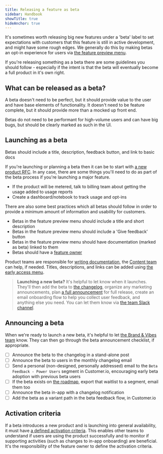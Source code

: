 ```yaml
---
title: Releasing a feature as beta
sidebar: Handbook
showTitle: true
hideAnchor: true
---
```


It's sometimes worth releasing big new features under a 'beta' label to set expectations with customers that this feature is still in active development, and might have some rough edges. We generally do this by making betas an opt-in experience for users via [the feature preview menu](https://app.posthog.com/settings/user-feature-previews).

If you're releasing something as a beta there are some guidelines you should follow - especially if the intent is that the beta will eventually become a full product in it's own right. 

## What can be released as a beta?
A beta doesn't need to be perfect, but it should provide value to the user and have base elements of functionality. It doesn't need to be feature complete, but it should provide more than a mocked up front end. 

Betas do not need to be performant for high-volume users and can have big bugs, but should be clearly marked as such in the UI. 

## Launching as a beta

<CloudinaryImage
  src="https://res.cloudinary.com/dmukukwp6/image/upload/goodbeta_daa2ddca2a.png"
  alt="An example of a good beta"
  className="dark:hidden"
/>
<CloudinaryImage
  src="https://res.cloudinary.com/dmukukwp6/image/upload/goodbeta_dark_1dd8b2e833.png"
  alt="An example of a good beta"
  className="hidden dark:block"
/> 
<Caption>Betas should include a title, description, feedback button, and link to basic docs</Caption>

If you're launching or planning a beta then it can be to start with [a new product RFC](https://github.com/PostHog/product-internal/blob/main/requests-for-comments/templates/request-for-comments-new-product.md). In any case, there are some things you'll need to do as part of the beta process if you're launching a major feature. 

- If the product will be metered, talk to billing team about getting the usage added to usage reports
- Create a dashboard/notebook to track usage and opt-ins

There are also some best practices which all betas should follow in order to provide a minimum amount of information and usability for customers.

- Betas in the feature preview menu should include a title and short description 
- Betas in the feature preview menu should include a 'Give feedback' button
- Betas in the feature preview menu should have documentation (marked as beta) linked to them
- Betas should have a [feature owner](/handbook/engineering/feature-ownership)

Product teams are responsible for [writing documentation](/handbook/engineering/writing-docs), the [Content team](/teams/content) can help, if needed. Titles, descriptions, and links can be added using [the early access menu](https://us.posthog.com/project/2/early_access_features).

> **Launching a new beta?** It's helpful to let  know when it launches. They'll then add the beta to [the changelog](https://posthog.com/changelog/), organize any marketing announcements, plan [a full announcement](https://github.com/PostHog/meta/issues/new?template=launch-plan-.md) for full release, create an email onboarding flow to help you collect user feedback, and anything else you need. You can let them know via [the team Slack channel](https://posthog.slack.com/archives/C083V7C6GKE).

## Announcing a beta

When we're ready to launch a new beta, it's helpful to let [the Brand & Vibes team](/teams/brand-vibes) know. They can then go through the beta announcement checklist, if appropriate. 

- [ ] Announce the beta to the changelog in a stand-alone post
- [ ] Announce the beta to users in the monthly changelog email
- [ ] Send a personal (non-designed, personally addressed) email to the `Beta Feedback - Power Users` segment in Customer.io, encouraging early beta adoption with previous beta users
- [ ] If the beta exists on [the roadmap](/roadmap), export that waitlist to a segment, email them too
- [ ] Announce the beta in-app with a changelog notification
- [ ] Add the beta as a variant path in the beta feedback flow, in Customer.io

## Activation criteria

If a beta introduces a new product and is launching into general availability, it must have [a defined activation criteria](/handbook/growth/growth-engineering/product-intents). This enables other teams to understand if users are using the product successfully and to monitor if supporting activities (such as changes to in-app onboarding) are beneficial. It's the responsibility of the feature owner to define the activation criteria. 
